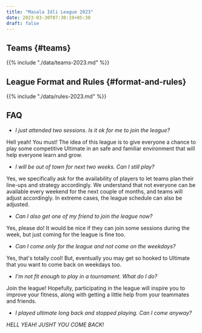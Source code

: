 ```yaml
---
title: "Masala Idli League 2023"
date: 2023-03-30T07:30:19+05:30
draft: false
---
```


<!-- ## Points Table {#points} -->

<!-- {{% include "./data/points-2023.md" %}} -->

<!-- ## Match Scores {#scores} -->

<!-- {{% include "./data/scores-2023.md" %}} -->

<!-- ## Schedule {#schedule} -->

<!-- {{% include "./data/schedule-2023.md" %}} -->

<!-- The schedule is *tentative* and is subject to change as the league progresses. -->
<!-- Captains will be notified of any changes. -->

## Teams {#teams}

{{% include "./data/teams-2023.md" %}}

## League Format and Rules {#format-and-rules}

{{% include "./data/rules-2023.md" %}}

## FAQ

- _I just attended two sessions. Is it ok for me to join the league?_

Hell yeah! You must! The idea of this league is to give everyone a chance to
play some competitive Ultimate in an safe and familiar environment that will
help everyone learn and grow.

- _I will be out of town for next two weeks. Can I still play?_

Yes, we specifically ask for the availability of players to let teams plan
their line-ups and strategy accordingly. We understand that not everyone can be
available every weekend for the next couple of months, and teams will adjust
accordingly. In extreme cases, the league schedule can also be adjusted.

- _Can I also get one of my friend to join the league now?_

Yes, please do! It would be nice if they can join some sessions during the
week, but just coming for the league is fine too.

- _Can I come only for the league and not come on the weekdays?_

Yes, that's totally cool! But, eventually you may get so hooked to Ultimate
that you want to come back on weekdays too.

- _I'm not fit enough to play in a tournament. What do I do?_

Join the league! Hopefully, participating in the league will inspire you to
improve your fitness, along with getting a little help from your teammates and
friends.

- _I played ultimate long back and stopped playing. Can I come anyway?_

*HELL YEAH! JUSHT YOU COME BACK!*
